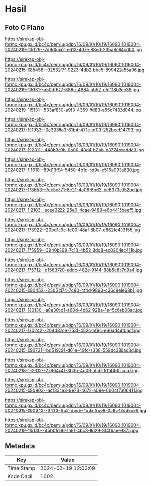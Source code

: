 # Hasil

## Foto C Plano

https://sirekap-obj-formc.kpu.go.id/bc4c/pemilu/pdpr/16/09/01/10/19/1609011019004-20240219-115129--7d9d5552-e613-4d7e-88ed-23ba8c94cdb0.jpg

https://sirekap-obj-formc.kpu.go.id/bc4c/pemilu/pdpr/16/09/01/10/19/1609011019004-20240215-085458--92532f7f-9223-4db2-bbc5-899422a55a96.jpg

https://sirekap-obj-formc.kpu.go.id/bc4c/pemilu/pdpr/16/09/01/10/19/1609011019004-20240219-115131--a50df627-886c-4884-bb52-e5f118b3ee38.jpg

https://sirekap-obj-formc.kpu.go.id/bc4c/pemilu/pdpr/16/09/01/10/19/1609011019004-20240219-115131--533af860-a9f3-4359-9d83-a55c7432d044.jpg

https://sirekap-obj-formc.kpu.go.id/bc4c/pemilu/pdpr/16/09/01/10/19/1609011019004-20240217-101933--0c3039a3-61b4-471e-bf03-252beeb14793.jpg

https://sirekap-obj-formc.kpu.go.id/bc4c/pemilu/pdpr/16/09/01/10/19/1609011019004-20240217-102311--448b3e9b-0a00-48d4-b2bb-c3774cecdde3.jpg

https://sirekap-obj-formc.kpu.go.id/bc4c/pemilu/pdpr/16/09/01/10/19/1609011019004-20240217-111610--89d13f94-5450-4b1d-bd9a-e516a093a630.jpg

https://sirekap-obj-formc.kpu.go.id/bc4c/pemilu/pdpr/16/09/01/10/19/1609011019004-20240217-173653--7ec5e871-8e21-4c06-8b62-be6373a052bd.jpg

https://sirekap-obj-formc.kpu.go.id/bc4c/pemilu/pdpr/16/09/01/10/19/1609011019004-20240217-112103--ecee3222-25e0-4cae-9489-e6b4415beef5.jpg

https://sirekap-obj-formc.kpu.go.id/bc4c/pemilu/pdpr/16/09/01/10/19/1609011019004-20240217-173922--20bd1d9c-fc00-48af-8b07-d862fc493155.jpg

https://sirekap-obj-formc.kpu.go.id/bc4c/pemilu/pdpr/16/09/01/10/19/1609011019004-20240217-175959--3940b899-7c13-4b52-8dd8-ec0204ec411b.jpg

https://sirekap-obj-formc.kpu.go.id/bc4c/pemilu/pdpr/16/09/01/10/19/1609011019004-20240217-175712--d1563720-eddc-482e-9144-88b5c8b7d9a4.jpg

https://sirekap-obj-formc.kpu.go.id/bc4c/pemilu/pdpr/16/09/01/10/19/1609011019004-20240215-090452--23b51d74-7c80-4f4d-9893-c36c9e1e68b1.jpg

https://sirekap-obj-formc.kpu.go.id/bc4c/pemilu/pdpr/16/09/01/10/19/1609011019004-20240217-180130--a8e30cd1-a60d-4d62-928a-1e45c6eb08ac.jpg

https://sirekap-obj-formc.kpu.go.id/bc4c/pemilu/pdpr/16/09/01/10/19/1609011019004-20240217-180242--204d82ce-753f-452c-bf9c-e66ad4d10acf.jpg

https://sirekap-obj-formc.kpu.go.id/bc4c/pemilu/pdpr/16/09/01/10/19/1609011019004-20240215-090731--bd519291-d61e-49fc-a338-559dc386ac3d.jpg

https://sirekap-obj-formc.kpu.go.id/bc4c/pemilu/pdpr/16/09/01/10/19/1609011019004-20240218-192312--27864c41-3b3b-4d06-afc6-fd1446facca7.jpg

https://sirekap-obj-formc.kpu.go.id/bc4c/pemilu/pdpr/16/09/01/10/19/1609011019004-20240215-090903--acf33ce3-9e73-4678-a09e-0b04f7606411.jpg

https://sirekap-obj-formc.kpu.go.id/bc4c/pemilu/pdpr/16/09/01/10/19/1609011019004-20240215-090942--343348a2-dee5-4ada-8ce8-0a6c43ed5c58.jpg

https://sirekap-obj-formc.kpu.go.id/bc4c/pemilu/pdpr/16/09/01/10/19/1609011019004-20240219-115130--45b0fd66-1a9f-4bc3-9d29-3f4f6aee9375.jpg


## Metadata

| Key        | Value               |
| ---------- | ------------------- |
| Time Stamp | 2024-02-19 12:03:09 |
| Kode Dapil | 1602                |



